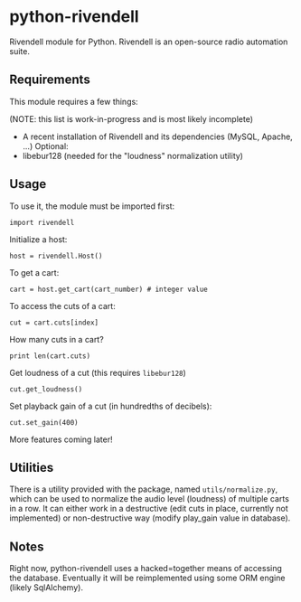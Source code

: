 python-rivendell
================

Rivendell module for Python. Rivendell is an open-source radio automation suite.

Requirements
---

This module requires a few things:

(NOTE: this list is work-in-progress and is most likely incomplete)

* A recent installation of Rivendell and its dependencies (MySQL, Apache, ...)
Optional:
* libebur128 (needed for the "loudness" normalization utility)

Usage
---

To use it, the module must be imported first:

    import rivendell

Initialize a host:

    host = rivendell.Host()

To get a cart:

    cart = host.get_cart(cart_number) # integer value

To access the cuts of a cart:

    cut = cart.cuts[index]

How many cuts in a cart?

    print len(cart.cuts)

Get loudness of a cut (this requires `libebur128`)

    cut.get_loudness()

Set playback gain of a cut (in hundredths of decibels):

    cut.set_gain(400)


More features coming later!

Utilities
---

There is a utility provided with the package, named `utils/normalize.py`, 
which can be used to normalize the audio level (loudness) of multiple carts in a row.
It can either work in a destructive (edit cuts in place, currently not implemented) or non-destructive way (modify
play_gain value in database).

Notes
---
Right now, python-rivendell uses a hacked=together means of accessing the database. Eventually
it will be reimplemented using some ORM engine (likely SqlAlchemy).
